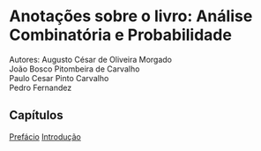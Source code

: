 # Anotações sobre o livro: Análise Combinatória e Probabilidade

<p>Autores: 
Augusto César de Oliveira Morgado <br>
João Bosco Pitombeira de Carvalho <br>
Paulo Cesar Pinto Carvalho <br>
Pedro Fernandez <br>
</p>

## Capítulos
<a href="https://github.com/DAngelo-S/Estatistica-Basica-e-R/blob/master/AnaliseCombEProb/0-Prefacio">Prefácio</a>
<a href="https://github.com/DAngelo-S/Estatistica-Basica-e-R/blob/master/AnaliseCombEProb/1-Introducao">Introdução</a>

